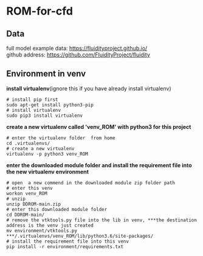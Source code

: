 # ROM-for-cfd  

## Data
full model example data:  https://fluidityproject.github.io/  
github address: https://github.com/FluidityProject/fluidity  
## Environment in venv
**install virtualenv**(ignore this if you have already install virtualenv)
```
# install pip first
sudo apt-get install python3-pip 
# install virtualenv
sudo pip3 install virtualenv
```
**create a new virtualenv called 'venv_ROM' with python3 for this project**
```
# enter the virtualenv folder  from home
cd .virtualenvs/      
# create a new virtualenv  
virtualenv -p python3 venv_ROM         
```
**enter the downloaded module folder and install the requirement file into the new virtualenv environment**
```
# open  a new commend in the downloaded module zip folder path
# enter this venv  
workon venv_ROM        
# unzip 
unzip DDROM-main.zip    
# enter this downloaded module folder  
cd DDROM-main/     
# remove the vtktools.py file into the lib in venv, ***the destination address is the venv just created
mv environment/vtktools.py ***/.virtualenvs/venv_ROM/lib/python3.6/site-packages/  
# install the requirement file into this venv
pip install -r environment/requirements.txt  
  ```

